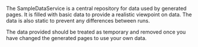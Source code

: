﻿The SampleDataService is a central repository for data used by generated pages. It is filled with basic data to provide a realistic viewpoint on data.  The data is also static to prevent any differences between runs.

The data provided should be treated as temporary and removed once you have changed the generated pages to use your own data.
